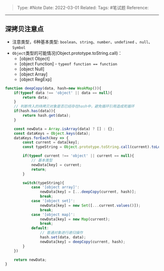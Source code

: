 > Type: #Note 
> Date: 2022-03-01
> Related: 
> Tags: #笔试题 
> Reference: 

----

## 深拷贝注意点
- 注意类型，6种基本类型: `boolean`、`string`、`number`、`undefined` 、`null`、`Symbol`
- `Object`类型的可能情况(Object.prototype.toString.call)：
	- [object Object]
	- [object Function] - `typeof function == function`
	- [object Null]
	- [object Array]
	- [object RegExp]

```js
function deepCopy(data, hash=new WeakMap()){
	if(typeof data !== 'object' || data == null){
		return data;
	}
	// 判断传入的待拷贝对象是否已经存在hash中，避免循环引用造成死循环
	if(hash.has(data)){
		return hash.get(data);
	}

	const newData = Array.isArray(data) ? [] : {};
	const dataKeys = Object.keys(data);
	dataKeys.forEach(key => {
		const current = data[key];
		const typeString = Object.prototype.toString.call(current).toLowerCase();

		if(typeof current !== 'object' || current == null){
			// 基本类型
			newData[key] = current;
			return;
		}

		switch(typeString){
			case '[object array]':
				newData[key] = [...deepCopy(current, hash)];
				break;
			case '[object set]':
				newData[key] = new Set([...current.values()]);
				break;
			case '[object map]':
				newData[key] = new Map(current);
				break;
			default:
				// 普通对象进行递归操作
				hash.set(data, data);
				newData[key] = deepCopy(current, hash);
		}
	})

	return newData;
}
```
